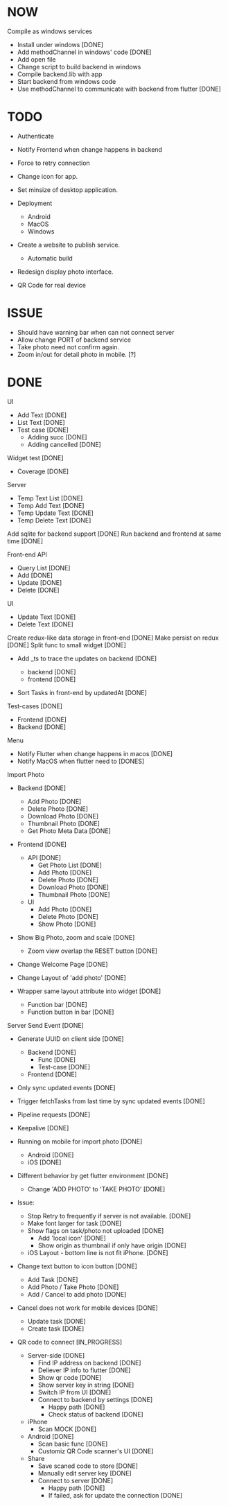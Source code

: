 NOW
===

Compile as windows services
- Install under windows [DONE]
- Add methodChannel in windows' code [DONE]
- Add open file
- Change script to build backend in windows
- Compile backend.lib with app
- Start backend from windows code
- Use methodChannel to communicate with backend from flutter [DONE]

TODO
====
- Authenticate
- Notify Frontend when change happens in backend
- Force to retry connection

- Change icon for app.
- Set minsize of desktop application.
- Deployment
  - Android
  - MacOS
  - Windows
- Create a website to publish service.
  - Automatic build

- Redesign display photo interface.


- QR Code for real device

ISSUE
=====
- Should have warning bar when can not connect server
- Allow change PORT of backend service
- Take photo need not confirm again.
- Zoom in/out for detail photo in mobile. [?]

DONE
====

UI
- Add Text [DONE]
- List Text [DONE]
- Test case [DONE]
  - Adding succ [DONE]
  - Adding cancelled [DONE]

Widget test [DONE]
- Coverage [DONE]

Server
- Temp Text List [DONE]
- Temp Add Text [DONE]
- Temp Update Text [DONE]
- Temp Delete Text [DONE]

Add sqlite for backend support [DONE]
Run backend and frontend at same time [DONE]

Front-end API
- Query List [DONE]
- Add [DONE]
- Update [DONE]
- Delete [DONE]

UI
- Update Text [DONE]
- Delete Text [DONE]

Create redux-like data storage in front-end [DONE]
Make persist on redux [DONE]
Split func to small widget [DONE]

- Add _ts to trace the updates on backend [DONE]
  - backend [DONE]
  - frontend [DONE]

- Sort Tasks in front-end by updatedAt [DONE]

Test-cases [DONE]
- Frontend [DONE]
- Backend [DONE]

Menu
- Notify Flutter when change happens in macos [DONE]
- Notify MacOS when flutter need to [DONES]

Import Photo
- Backend [DONE]
  - Add Photo [DONE]
  - Delete Photo [DONE]
  - Download Photo [DONE]
  - Thumbnail Photo [DONE]
  - Get Photo Meta Data [DONE]
- Frontend [DONE]
  - API [DONE]
    - Get Photo List [DONE]
    - Add Photo [DONE]
    - Delete Photo [DONE]
    - Download Photo [DONE]
    - Thumbnail Photo [DONE]
  - UI
    - Add Photo [DONE]
    - Delete Photo [DONE]
    - Show Photo [DONE]

- Show Big Photo, zoom and scale [DONE]
  - Zoom view overlap the RESET button [DONE]
- Change Welcome Page [DONE]
- Change Layout of 'add photo' [DONE]
- Wrapper same layout attribute into widget [DONE]
  - Function bar [DONE]
  - Function button in bar [DONE]

Server Send Event [DONE]
- Generate UUID on client side [DONE]
  - Backend [DONE]
    - Func [DONE]
    - Test-case [DONE]
  - Frontend [DONE]
- Only sync updated events [DONE]
- Trigger fetchTasks from last time by sync updated events [DONE]
- Pipeline requests [DONE]
- Keepalive [DONE]


- Running on mobile for import photo [DONE]
  - Android [DONE]
  - iOS [DONE]
- Different behavior by get flutter environment [DONE]
  - Change 'ADD PHOTO' to 'TAKE PHOTO' [DONE]

- Issue:
  - Stop Retry to frequently if server is not available. [DONE]
  - Make font larger for task [DONE]
  - Show flags on task/photo not uploaded [DONE]
    - Add 'local icon' [DONE]
    - Show origin as thumbnail if only have origin [DONE]
  - iOS Layout - bottom line is not fit iPhone. [DONE]

- Change text button to icon button [DONE]
  - Add Task [DONE]
  - Add Photo / Take Photo [DONE]
  - Add / Cancel to add photo [DONE]

- Cancel does not work for mobile devices [DONE]
  - Update task [DONE]
  - Create task [DONE]

- QR code to connect [IN_PROGRESS]
  - Server-side [DONE]
    - Find IP address on backend [DONE]
    - Deliever IP info to flutter [DONE]
    - Show qr code [DONE]
    - Show server key in string [DONE]
    - Switch IP from UI [DONE]
    - Connect to backend by settings [DONE]
      - Happy path [DONE]
      - Check status of backend [DONE]
  - iPhone
    - Scan MOCK [DONE]
  - Android [DONE]
    - Scan basic func [DONE]
    - Customiz QR Code scanner's UI [DONE]
  - Share 
    - Save scaned code to store [DONE]
    - Manually edit server key [DONE]
    - Connect to server [DONE]
      - Happy path [DONE]
      - If failed, ask for update the connection [DONE]
